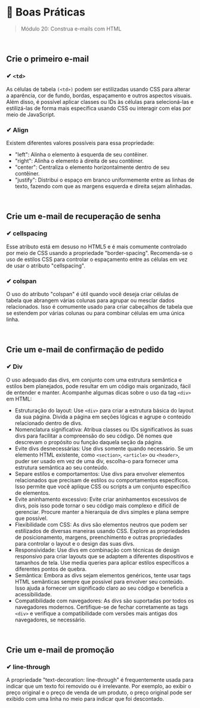# 📌 Boas Práticas
> Módulo 20: Construa e-mails com HTML

<br>

## Crie o primeiro e-mail
### ✔ ``<td>`` 
As células de tabela ``(<td>)`` podem ser estilizadas usando CSS para alterar a aparência, cor de fundo, bordas, espaçamento e outros aspectos visuais. Além disso, é possível aplicar classes ou IDs às células para selecioná-las e estilizá-las de forma mais específica usando CSS ou interagir com elas por meio de JavaScript.

### ✔ Align 
Existem diferentes valores possíveis para essa propriedade: 
- "left": Alinha o elemento à esquerda de seu contêiner. 
- "right": Alinha o elemento à direita de seu contêiner. 
- "center": Centraliza o elemento horizontalmente dentro de seu contêiner. 
- "justify": Distribui o espaço em branco uniformemente entre as linhas de texto, fazendo com que as margens esquerda e direita sejam alinhadas.

<br>

## Crie um e-mail de recuperação de senha
### ✔ cellspacing 
Esse atributo está em desuso no HTML5 e é mais comumente controlado por meio de CSS usando a propriedade "border-spacing". Recomenda-se o uso de estilos CSS para controlar o espaçamento entre as células em vez de usar o atributo "cellspacing".

### ✔ colspan 
O uso do atributo "colspan" é útil quando você deseja criar células de tabela que abrangem várias colunas para agrupar ou mesclar dados relacionados. Isso é comumente usado para criar cabeçalhos de tabela que se estendem por várias colunas ou para combinar células em uma única linha.

<br>

## Crie um e-mail de confirmação de pedido
### ✔ Div 
O uso adequado das divs, em conjunto com uma estrutura semântica e estilos bem planejados, pode resultar em um código mais organizado, fácil de entender e manter. Acompanhe algumas dicas sobre o uso da tag ``<div>`` em HTML: 
- Estruturação do layout: Use ``<div>`` para criar a estrutura básica do layout da sua página. Divida a página em seções lógicas e agrupe o conteúdo relacionado dentro de divs. 
- Nomenclatura significativa: Atribua classes ou IDs significativos às suas divs para facilitar a compreensão do seu código. Dê nomes que descrevam o propósito ou função daquela seção da página.
- Evite divs desnecessárias: Use divs somente quando necessário. Se um elemento HTML existente, como ``<section>``, ``<article>`` ou ``<header>``, puder ser usado em vez de uma div, escolha-o para fornecer uma estrutura semântica ao seu conteúdo. 
- Separe estilos e comportamentos: Use divs para envolver elementos relacionados que precisam de estilos ou comportamentos específicos. Isso permite que você aplique CSS ou scripts a um conjunto específico de elementos. 
- Evite aninhamento excessivo: Evite criar aninhamentos excessivos de divs, pois isso pode tornar o seu código mais complexo e difícil de gerenciar. Procure manter a hierarquia de divs simples e plana sempre que possível.
- Flexibilidade com CSS: As divs são elementos neutros que podem ser estilizados de diversas maneiras usando CSS. Explore as propriedades de posicionamento, margens, preenchimento e outras propriedades para controlar o layout e o design das suas divs. 
- Responsividade: Use divs em combinação com técnicas de design responsivo para criar layouts que se adaptem a diferentes dispositivos e tamanhos de tela. Use media queries para aplicar estilos específicos a diferentes pontos de quebra.
- Semântica: Embora as divs sejam elementos genéricos, tente usar tags HTML semânticas sempre que possível para envolver seu conteúdo. Isso ajuda a fornecer um significado claro ao seu código e beneficia a acessibilidade. 
- Compatibilidade com navegadores: As divs são suportadas por todos os navegadores modernos. Certifique-se de fechar corretamente as tags ``<div>`` e verifique a compatibilidade com versões mais antigas dos navegadores, se necessário.

<br>

## Crie um e-mail de promoção
### ✔ line-through 
A propriedade "text-decoration: line-through" é frequentemente usada para indicar que um texto foi removido ou é irrelevante. Por exemplo, ao exibir o preço original e o preço de venda de um produto, o preço original pode ser exibido com uma linha no meio para indicar que foi descontado.